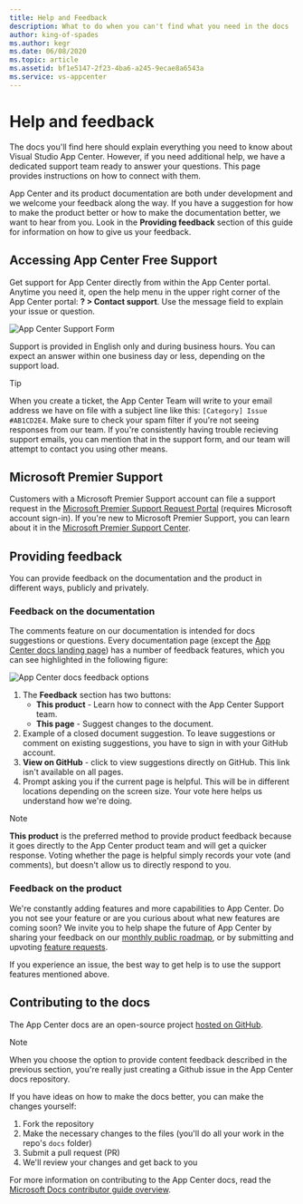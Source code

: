 ```yaml
---
title: Help and Feedback
description: What to do when you can't find what you need in the docs
author: king-of-spades
ms.author: kegr
ms.date: 06/08/2020
ms.topic: article
ms.assetid: bf1e5147-2f23-4ba6-a245-9ecae8a6543a
ms.service: vs-appcenter
---
```


# Help and feedback
The docs you'll find here should explain everything you need to know about Visual Studio App Center. However, if you need additional help, we have a dedicated support team ready to answer your questions. This page provides instructions on how to connect with them.

App Center and its product documentation are both under development and we welcome your feedback along the way. If you have a suggestion for how to make the product better or how to make the documentation better, we want to hear from you. Look in the **Providing feedback** section of this guide for information on how to give us your feedback.

## Accessing App Center Free Support
Get support for App Center directly from within the App Center portal. Anytime you need it, open the help menu in the upper right corner of the App Center portal: **? > Contact support**. Use the message field to explain your issue or question. 

![App Center Support Form](~/images/app-center-support-form.png)

Support is provided in English only and during business hours. You can expect an answer within one business day or less, depending on the support load. 

> [!TIP]
> When you create a ticket, the App Center Team will write to your email address we have on file with a subject line like this: `[Category] Issue #AB1CD2E4`. Make sure to check your spam filter if you're not seeing responses from our team. If you're consistently having trouble recieving support emails, you can mention that in the support form, and our team will attempt to contact you using other means.

## Microsoft Premier Support
Customers with a Microsoft Premier Support account can file a support request in the [Microsoft Premier Support Request Portal](https://support.microsoft.com/premier) (requires Microsoft account sign-in). If you're new to Microsoft Premier Support, you can learn about it in the [Microsoft Premier Support Center](https://www.microsoft.com/enterprise/services/support). 

## Providing feedback
You can provide feedback on the documentation and the product in different ways, publicly and privately.

### Feedback on the documentation
The comments feature on our documentation is intended for docs suggestions or questions. Every documentation page (except the [App Center docs landing page](https://docs.microsoft.com/appcenter/)) has a number of feedback features, which you can see highlighted in the following figure:

![App Center docs feedback options](images/app-center-feedback-options.png)

1. The **Feedback** section has two buttons:
   - **This product** - Learn how to connect with the App Center Support team. 
   - **This page** - Suggest changes to the document. 
2. Example of a closed document suggestion. To leave suggestions or comment on existing suggestions, you have to sign in with your GitHub account. 
3. **View on GitHub** - click to view suggestions directly on GitHub. This link isn't available on all pages.
4. Prompt asking you if the current page is helpful. This will be in different locations depending on the screen size. Your vote here helps us understand how we're doing.

> [!Note]
> **This product** is the preferred method to provide product feedback because it goes directly to the App Center product team and will get a quicker response. Voting whether the page is helpful simply records your vote (and comments), but doesn't allow us to directly respond to you.

### Feedback on the product
We're constantly adding features and more capabilities to App Center. Do you not see your feature or are you curious about what new features are coming soon? We invite you to help shape the future of App Center by sharing your feedback on our [monthly public roadmap](https://github.com/Microsoft/appcenter/wiki/Iteration-Plans), or by submitting and upvoting [feature requests](https://github.com/Microsoft/appcenter/issues?q=is%3Aissue+is%3Aopen+sort%3Areactions-%2B1-desc).

If you experience an issue, the best way to get help is to use the support features mentioned above.

## Contributing to the docs
The App Center docs are an open-source project [hosted on GitHub](https://github.com/MicrosoftDocs/appcenter-docs).

> [!Note]
> When you choose the option to provide content feedback described in the previous section, you're really just creating a Github issue in the App Center docs repository.

If you have ideas on how to make the docs better, you can make the changes yourself:

1. Fork the repository
2. Make the necessary changes to the files (you'll do all your work in the repo's `docs` folder)
3. Submit a pull request (PR)
4. We'll review your changes and get back to you

For more information on contributing to the App Center docs, read the [Microsoft Docs contributor guide overview](https://docs.microsoft.com/contribute/).
